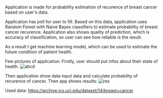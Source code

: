 Application is made for probability estimation of recurence of breast cancer based on user's data.

Application has poll for user to fill. Based on this data, application uses Random Forest with Naive Bayes classifiers to estimate
probability of breast cancer recurence.
Application also shows quality of prediction, which is accuracy of classification, so user can see how reliable is the result.

As a result I get machine learning model, which can be used to estimate the future condition of patient health.

Few pictures of application:
Firstly, user should put infos about their state of health.
![abcd](https://github.com/wm860/ML-project/assets/110788814/9fa22136-ae8e-41cd-993b-80860209b1e1)

Then application show data input data and calculate probability of recurence of cancer. Then app shows results:
![res](https://github.com/wm860/ML-project/assets/110788814/3f654994-5325-480e-a4a7-cd6b31fd40c5)


Used data: https://archive.ics.uci.edu/dataset/14/breast+cancer
